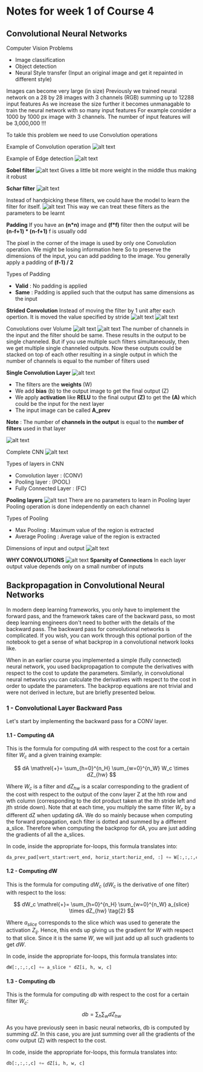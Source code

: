 # Notes for week 1 of Course 4

## Convolutional Neural Networks

Computer Vision Problems

* Image classification
* Object detection
* Neural Style transfer (Input an original image and get it repainted in different style)

Images can become very large (in size)
Previously we trained neural network on a 28 by 28 images with 3 channels (RGB) summing up to 12288 input features
As we increase the size further it becomes unmanagable to train the neural network with so many input features
For example consider a 1000 by 1000 px image with 3 channels. The number of input features will be 3,000,000 !!!

To takle this problem we need to use Convolution operations

Example of Convolution operation
![alt text](imgs/image.png)

Example of Edge detection
![alt text](imgs/image-1.png)

**Sobel filter**
![alt text](imgs/image-2.png)
Gives a little bit more weight in the middle thus making it robust

**Schar filter**
![alt text](imgs/image-3.png)

Instead of handpicking these filters, we could have the model to learn the filter for itself.
![alt text](imgs/image-4.png)
This way we can treat these filters as the parameters to be learnt

**Padding**
If you have an **(n\*n)** image and **(f\*f)** filter then the output will be **(n-f+1) \* (n-f+1)**
f is usually odd

The pixel in the corner of the image is used by only one Convolution operation. We might be losing information here
So to preserve the dimensions of the input, you can add padding to the image. You generally apply a padding of **(f-1) / 2**

Types of Padding

* **Valid** : No padding is applied
* **Same**  : Padding is applied such that the output has same dimensions as the input

**Strided Convolution**
Instead of moving the filter by 1 unit after each opertion. It is moved the value specified by stride
![alt text](imgs/image-5.png)
![alt text](imgs/image-6.png)

Convolutions over Volume
![alt text](imgs/image-7.png)
![alt text](imgs/image-8.png)
The number of channels in the input and the filter should be same. These results in the output to be single channeled.
But if you use multiple such filters simultaneously, then we get multiple single channeled outputs. Now these outputs could be stacked on top of each other resulting in a single output in which the number of channels is equal to the number of filters used

**Single Convolution Layer**
![alt text](imgs/image-9.png)

* The filters are the **weights** (W)
* We add **bias** (b) to the output image to get the final output (Z)
* We apply **activation** like **RELU** to the final output **(Z)** to get the **(A)** which could be the input for the next layer
* The input image can be called **A_prev**

**Note** : The number of **channels in the output** is equal to the **number of filters** used in that layer

![alt text](imgs/image-10.png)

Complete CNN
![alt text](imgs/image-11.png)

Types of layers in CNN

* Convolution layer : (CONV)
* Pooling layer : (POOL)
* Fully Connected Layer : (FC)

**Pooling layers**
![alt text](imgs/image-12.png)
There are no parameters to learn in Pooling layer
Pooling operation is done independently on each channel

Types of Pooling

* Max Pooling : Maximum value of the region is extracted
* Average Pooling : Average value of the region is extracted

Dimensions of input and output
![alt text](imgs/image-13.png)

**WHY CONVOLUTIONS**
![alt text](imgs/image-14.png)
**Sparsity of Connections**
In each layer output value depends only on a small number of inputs

## Backpropagation in Convolutional Neural Networks

In modern deep learning frameworks, you only have to implement the forward pass, and the framework takes care of the backward pass, so most deep learning engineers don't need to bother with the details of the backward pass. The backward pass for convolutional networks is complicated. If you wish, you can work through this optional portion of the notebook to get a sense of what backprop in a convolutional network looks like.

When in an earlier course you implemented a simple (fully connected) neural network, you used backpropagation to compute the derivatives with respect to the cost to update the parameters. Similarly, in convolutional neural networks you can calculate the derivatives with respect to the cost in order to update the parameters. The backprop equations are not trivial and were not derived in lecture, but  are briefly presented below.

### 1 - Convolutional Layer Backward Pass

Let's start by implementing the backward pass for a CONV layer.

#### 1.1 - Computing dA

This is the formula for computing $dA$ with respect to the cost for a certain filter $W_c$ and a given training example:

$$
dA \mathrel{+}= \sum_{h=0}^{n_H} \sum_{w=0}^{n_W} W_c \times dZ_{hw}
$$

Where $W_c$ is a filter and $dZ_{hw}$ is a scalar corresponding to the gradient of the cost with respect to the output of the conv layer Z at the hth row and wth column (corresponding to the dot product taken at the ith stride left and jth stride down). Note that at each time, you multiply the same filter $W_c$ by a different dZ when updating dA. We do so mainly because when computing the forward propagation, each filter is dotted and summed by a different a_slice. Therefore when computing the backprop for dA, you are just adding the gradients of all the a_slices.

In code, inside the appropriate for-loops, this formula translates into:

```python
da_prev_pad[vert_start:vert_end, horiz_start:horiz_end, :] += W[:,:,:,c] * dZ[i, h, w, c]
```

#### 1.2 - Computing dW

This is the formula for computing $dW_c$ ($dW_c$ is the derivative of one filter) with respect to the loss:

$$
dW_c \mathrel{+}= \sum_{h=0}^{n_H} \sum_{w=0}^{n_W} a_{slice} \times dZ_{hw} \tag{2}
$$

Where $a_{slice}$ corresponds to the slice which was used to generate the activation $Z_{ij}$. Hence, this ends up giving us the gradient for $W$ with respect to that slice. Since it is the same $W$, we will just add up all such gradients to get $dW$.

In code, inside the appropriate for-loops, this formula translates into:

```python
dW[:,:,:,c] += a_slice * dZ[i, h, w, c]
```

#### 1.3 - Computing db

This is the formula for computing $db$ with respect to the cost for a certain filter $W_c$:

$$db = \sum_h \sum_w dZ_{hw} \tag{3}$$

As you have previously seen in basic neural networks, db is computed by summing $dZ$. In this case, you are just summing over all the gradients of the conv output (Z) with respect to the cost.

In code, inside the appropriate for-loops, this formula translates into:

```python
db[:,:,:,c] += dZ[i, h, w, c]
```
